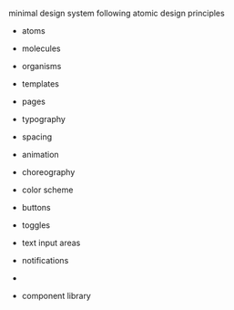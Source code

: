 minimal design system following atomic design principles
- atoms
- molecules
- organisms
- templates
- pages

- typography
- spacing
- animation
- choreography
- color scheme
- buttons
- toggles
- text input areas
- notifications
-
- component library
